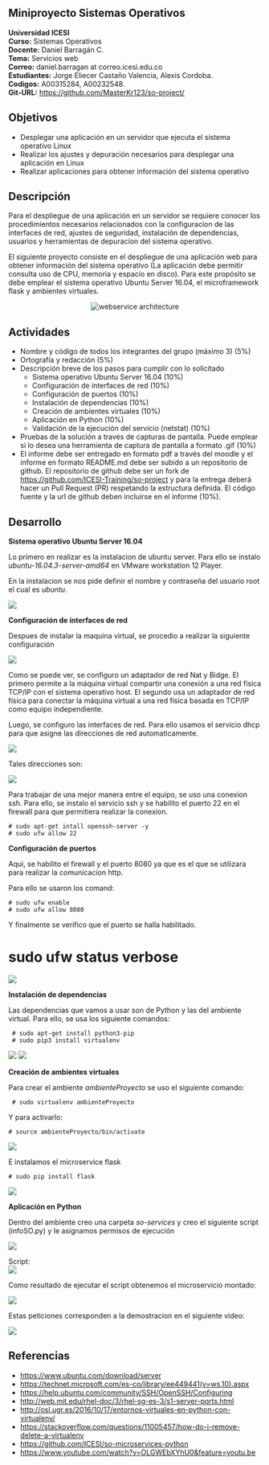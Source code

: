 ## Miniproyecto Sistemas Operativos

**Universidad ICESI**  
**Curso:** Sistemas Operativos  
**Docente:** Daniel Barragán C.  
**Tema:**  Servicios web  
**Correo:** daniel.barragan at correo.icesi.edu.co  
**Estudiantes:** Jorge Eliecer Castaño Valencia, Alexis Cordoba.  
**Codigos:** A00315284, A00232548.  
**Git-URL:** https://github.com/MasterKr123/so-project/  

## Objetivos
* Desplegar una aplicación en un servidor que ejecuta el sistema operativo Linux
* Realizar los ajustes y depuración necesarios para desplegar una
aplicación en Linux
* Realizar aplicaciones para obtener información del sistema operativo

## Descripción
Para el despliegue de una aplicación en un servidor se requiere conocer los procedimientos necesarios relacionados con la configuracion de las interfaces de red, ajustes de seguridad, instalación de dependencias, usuarios y herramientas de depuracíon del sistema operativo.

El siguiente proyecto consiste en el despliegue de una aplicación web para obtener información del sistema operativo (La aplicación debe permitir consulta uso de CPU, memoria y espacio en disco). Para este propósito se debe emplear el sistema operativo Ubuntu Server 16.04, el microframework flask y ambientes virtuales.

<p align="center">
  <img src="images/vista-despliegue.png" alt="webservice architecture"/>
</p>

## Actividades
* Nombre y código de todos los integrantes del grupo (máximo 3) (5%)
* Ortografía y redacción (5%)
* Descripción breve de los pasos para cumplir con lo solicitado
  * Sistema operativo Ubuntu Server 16.04 (10%)
  * Configuración de interfaces de red (10%)
  * Configuración de puertos (10%)
  * Instalación de dependencias (10%)
  * Creación de ambientes virtuales (10%)
  * Aplicación en Python (10%)
  * Validación de la ejecución del servicio (netstat) (10%)
* Pruebas de la solución a través de capturas de pantalla. Puede emplear si lo desea una herramienta de captura de pantalla a formato .gif (10%)
* El informe debe ser entregado en formato pdf a través del moodle y el informe en formato README.md debe ser subido a un repositorio de github. El repositorio de github debe ser un fork de https://github.com/ICESI-Training/so-project y para la entrega deberá hacer un Pull Request (PR) respetando la estructura definida. El código fuente y la url de github deben incluirse en el informe (10%).  

## Desarrollo

**Sistema operativo Ubuntu Server 16.04**  

Lo primero en realizar es la instalacion de ubuntu server. Para ello se instalo *ubuntu-16.04.3-server-amd64* en VMware workstation 12 Player.  

En la instalacion se nos pide definir el nombre y contraseña del usuario root el cual es *ubuntu*.

![](instalacion.PNG)

**Configuración de interfaces de red**

Despues de instalar la maquina virtual, se procedio a realizar la siguiente configuración

![](configuracion.PNG)

Como se puede ver, se configuro un adaptador de red Nat y Bidge. El primero permite a la máquina virtual compartir una conexión a una red física TCP/IP con el sistema operativo host.  El segundo usa un adaptador de red física para conectar la máquina virtual a una red física basada en TCP/IP como equipo independiente.

Luego, se configuro las interfaces de red. Para ello usamos el servicio dhcp para que asigne las direcciones de red automaticamente.

![](configuracionInterfaces.PNG)

Tales direcciones son:

![](ipMaquina.PNG)

Para trabajar de una mejor manera entre el equipo, se uso una conexion ssh. Para ello, se instalo el servicio ssh y se habilito el puerto 22 en el firewall para que permitiera realizar la conexion.

```
# sudo apt-get intall openssh-server -y
# sudo ufw allow 22
```

**Configuración de puertos**

Aqui, se habilito el firewall y el puerto 8080 ya que es el que se utilizara para realizar la comunicacion http.

Para ello se usaron los comand:

```
# sudo ufw enable
# sudo ufw allow 8080
```

Y finalmente se verifico que el puerto se halla habilitado.

# sudo ufw status verbose

![](firewall.PNG)

**Instalación de dependencias**

Las dependencias que vamos a usar son de Python y las del ambiente virtual. Para ello, se usa los siguiente comandos:
```
 # sudo apt-get install python3-pip
 # sudo pip3 install virtualenv
```

![](instalacionPython.PNG)
![](instalacionVirtualEnv.PNG)

**Creación de ambientes virtuales**

Para crear el ambiente *ambienteProyecto* se uso el siguiente comando:

```
 # sudo virtualenv ambienteProyecto
```

Y para activarlo:

```
# source ambienteProyecto/bin/activate
```

![](ambienteProyecto.PNG)

E instalamos el microservice flask 

```
# sudo pip install flask
```

![](instalacionFlask.PNG)

**Aplicación en Python**

Dentro del ambiente creo una carpeta *so-services* y creo el siguiente script (infoSO.py) y le asignamos permisos de ejecución

![](permisosEjecutar.PNG)

Script:  
![](scriptInfoSO.PNG)

Como resultado de ejecutar el script obtenemos el microservicio montado:

![](ejecucionScript.PNG)

Estas peticiones corresponden a la demostracion en el siguiente video:

[![](video.PNG)](https://youtu.be/OLGWEbXYhU0)


## Referencias
* https://www.ubuntu.com/download/server
* https://technet.microsoft.com/es-co/library/ee449441(v=ws.10).aspx
* https://help.ubuntu.com/community/SSH/OpenSSH/Configuring
* http://web.mit.edu/rhel-doc/3/rhel-sg-es-3/s1-server-ports.html
* http://osl.ugr.es/2016/10/17/entornos-virtuales-en-python-con-virtualenv/
* https://stackoverflow.com/questions/11005457/how-do-i-remove-delete-a-virtualenv
* https://github.com/ICESI/so-microservices-python
* https://www.youtube.com/watch?v=OLGWEbXYhU0&feature=youtu.be
